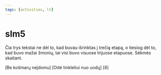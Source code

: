 ```yaml
---
tags: [activities, lt]
---
```


# slm5

Čia trys tekstai ne dėl to, kad buvau išrinktas į trečią etapą, o tiesiog dėl to, kad buvo mažai žmonių, tai visi buvo visuose trijuose etapuose. Sėkmės skaitant. <!-- truncate -->

[Be košmarų neįdomu]
[Odė tinkleliui nuo uodų]
[8]
